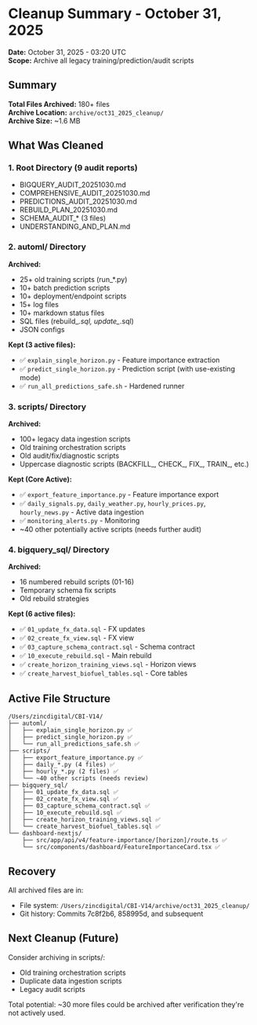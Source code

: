 # Cleanup Summary - October 31, 2025

**Date:** October 31, 2025 - 03:20 UTC  
**Scope:** Archive all legacy training/prediction/audit scripts

## Summary

**Total Files Archived:** 180+ files  
**Archive Location:** `archive/oct31_2025_cleanup/`  
**Archive Size:** ~1.6 MB

## What Was Cleaned

### 1. Root Directory (9 audit reports)
- BIGQUERY_AUDIT_20251030.md
- COMPREHENSIVE_AUDIT_20251030.md
- PREDICTIONS_AUDIT_20251030.md
- REBUILD_PLAN_20251030.md
- SCHEMA_AUDIT_* (3 files)
- UNDERSTANDING_AND_PLAN.md

### 2. automl/ Directory
**Archived:**
- 25+ old training scripts (run_*.py)
- 10+ batch prediction scripts
- 10+ deployment/endpoint scripts
- 15+ log files
- 10+ markdown status files
- SQL files (rebuild_*.sql, update_*.sql)
- JSON configs

**Kept (3 active files):**
- ✅ `explain_single_horizon.py` - Feature importance extraction
- ✅ `predict_single_horizon.py` - Prediction script (with use-existing mode)
- ✅ `run_all_predictions_safe.sh` - Hardened runner

### 3. scripts/ Directory
**Archived:**
- 100+ legacy data ingestion scripts
- Old training orchestration scripts  
- Old audit/fix/diagnostic scripts
- Uppercase diagnostic scripts (BACKFILL_, CHECK_, FIX_, TRAIN_, etc.)

**Kept (Core Active):**
- ✅ `export_feature_importance.py` - Feature importance export
- ✅ `daily_signals.py`, `daily_weather.py`, `hourly_prices.py`, `hourly_news.py` - Active data ingestion
- ✅ `monitoring_alerts.py` - Monitoring
- ~40 other potentially active scripts (needs further audit)

### 4. bigquery_sql/ Directory
**Archived:**
- 16 numbered rebuild scripts (01-16)
- Temporary schema fix scripts
- Old rebuild strategies

**Kept (6 active files):**
- ✅ `01_update_fx_data.sql` - FX updates
- ✅ `02_create_fx_view.sql` - FX view
- ✅ `03_capture_schema_contract.sql` - Schema contract
- ✅ `10_execute_rebuild.sql` - Main rebuild
- ✅ `create_horizon_training_views.sql` - Horizon views
- ✅ `create_harvest_biofuel_tables.sql` - Core tables

## Active File Structure

```
/Users/zincdigital/CBI-V14/
├── automl/
│   ├── explain_single_horizon.py ✅
│   ├── predict_single_horizon.py ✅
│   └── run_all_predictions_safe.sh ✅
├── scripts/
│   ├── export_feature_importance.py ✅
│   ├── daily_*.py (4 files) ✅
│   ├── hourly_*.py (2 files) ✅
│   └── ~40 other scripts (needs review)
├── bigquery_sql/
│   ├── 01_update_fx_data.sql ✅
│   ├── 02_create_fx_view.sql ✅
│   ├── 03_capture_schema_contract.sql ✅
│   ├── 10_execute_rebuild.sql ✅
│   ├── create_horizon_training_views.sql ✅
│   └── create_harvest_biofuel_tables.sql ✅
└── dashboard-nextjs/
    ├── src/app/api/v4/feature-importance/[horizon]/route.ts ✅
    └── src/components/dashboard/FeatureImportanceCard.tsx ✅
```

## Recovery

All archived files are in:
- File system: `/Users/zincdigital/CBI-V14/archive/oct31_2025_cleanup/`
- Git history: Commits 7c8f2b6, 858995d, and subsequent

## Next Cleanup (Future)

Consider archiving in scripts/:
- Old training orchestration scripts
- Duplicate data ingestion scripts
- Legacy audit scripts

Total potential: ~30 more files could be archived after verification they're not actively used.
